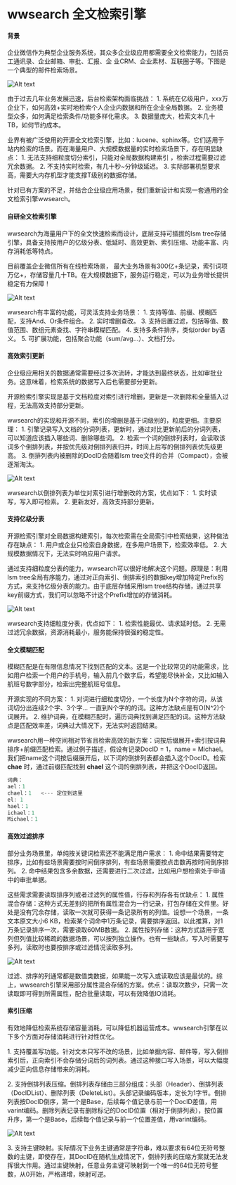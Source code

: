 
# wwsearch 全文检索引擎

#### 背景

企业微信作为典型企业服务系统，其众多企业级应用都需要全文检索能力，包括员工通讯录、企业邮箱、审批、汇报、企
业CRM、企业素材、互联圈子等。下图是一个典型的邮件检索场景。

![Alt text](./1560749858125.png)

由于过去几年业务发展迅速，后台检索架构面临挑战：
1\. 系统在亿级用户，xxx万企业下，如何高效+实时地检索个人企业内数据和所在企业全局数据。
2\. 业务模型众多，如何满足检索条件/功能多样化需求。
3\. 数据量庞大，检索文本几十TB，如何节约成本。

业界有被广泛使用的开源全文检索引擎，比如：lucene、sphinx等。它们适用于站内检索的场景。而在海量用户、大规模数据量的实时检索场景下，存在明显缺点：
1\. 无法支持细粒度切分索引，只能对全局数据构建索引 ，检索过程需要过滤冗余数据。
2\. 不支持实时检索，有几十秒~分钟级延迟。
3\. 实际部署机型要求高，需要大内存机型才能支撑T级别的数据存储。

针对已有方案的不足，并结合企业级应用场景，我们重新设计和实现一套通用的全文检索引擎wwsearch。

#### 自研全文检索引擎

wwsearch为海量用户下的全文快速检索而设计，底层支持可插拔的lsm tree存储引擎，具备支持按用户的亿级分表、低延时、高效更新、索引压缩、功能丰富、内存消耗低等特点。

目前覆盖企业微信所有在线检索场景， 最大业务场景有300亿+条记录，索引词项万亿+，存储容量几十TB。在大规模数据下，服务运行稳定，可以为业务增长提供稳定有力保障！

![Alt text](./wwsearch-arch.png)

wwsearch有丰富的功能，可灵活支持业务场景：
1\. 支持等值、前缀、模糊匹配，支持And、Or条件组合。
2\. 实时增删查改。
3\. 支持后置过滤，包括等值、数值范围、数组元素查找、字符串模糊匹配。
4\. 支持多条件排序，类似order by语义。
5\. 可扩展功能，包括聚合功能（sum/avg...）、文档打分。

####  高效索引更新

企业级应用相关的数据通常需要经过多次流转，才能达到最终状态，比如审批业务。这意味着，检索系统的数据写入后也需要部分更新。

开源检索引擎实现是基于文档粒度对索引进行增删，更新是一次删除和全量插入过程，无法高效支持部分更新。

wwsearch的实现和开源不同，索引的增删是基于词级别的，粒度更细。主要原理：
1\. 引擎记录写入文档的分词列表，更新时，通过对比更新前后的分词列表，可以知道应该插入哪些词、删除哪些词。
2\. 检索一个词的倒排列表时，会读取该词多个倒排列表，并按优先级对倒排列表归并，时间上后写的倒排列表优先级更高。
3\. 倒排列表内被删除的DocID会随着lsm tree文件的合并（Compact），会被逐渐淘汰。

![Alt text](./1560781387573.png)

wwsearch以倒排列表为单位对索引进行增删改的方案，优点如下：
1\. 实时读写，写入即可检索。
2\. 更新友好，高效支持部分更新。

#### 支持亿级分表

开源检索引擎对全局数据构建索引，每次检索需在全局索引中检索结果，这种做法存在缺点：
1\. 用户或企业只检索自身数据，在多用户场景下，检索效率低。
2\. 大规模数据情况下，无法实时响应用户请求。

通过支持细粒度分表的能力，wwsearch可以很好地解决这个问题。原理是：利用lsm tree全局有序能力，通过对正向索引、倒排索引的数据key增加特定Prefix的方式，来支持亿级分表的能力。由于底层存储采用lsm tree结构存储，通过共享key前缀方式，我们可以忽略不计这个Prefix增加的存储消耗。

![Alt text](./1560780066122.png)

wwsearch支持细粒度分表，优点如下：
1\. 检索性能最优、请求延时低。
2\. 无需过滤冗余数据，资源消耗最小，服务能保持很强的稳定性。

#### 全文模糊匹配

模糊匹配是在有限信息情况下找到匹配的文本。这是一个比较常见的功能需求，比如用户检索一个用户的手机号，输入前几个数字后，希望能尽快补全，又比如输入航班号数字部分，检索出完整航班号信息。

开源实现的不同方案：
1\. 对词进行细粒度切分，一个长度为N个字符的词，从该词切分出连续2个字、3个字... 一直到N个字的的词。这种方法缺点是有O(N^2)个词展开。
2\. 维护词典，在模糊匹配时，遍历词典找到满足匹配的词。这种方法缺点是匹配效率差，词典过大情况下，无法实时返回结果。

wwsearch用一种空间相对节省且检索高效的新方案：词按后缀展开+索引按词典排序+前缀匹配检索。通过例子描述，假设有记录DocID = 1，name = Michael。我们把name这个词按后缀展开后，以下词的倒排列表都会插入这个DocID。检索 **chae** 时，通过前缀匹配找到 **chael** 这个词的倒排列表，并把这个DocID返回。

``` C++
词典：
ael：1
chael：1   <--- 定位到这里
el: 1
hael：1
ichael：1
Michael：1
```

#### 高效过滤排序

部分业务场景里，单纯按关键词检索还不能满足用户需求：
1\. 命中结果需要特定排序，比如有些场景需要按时间倒序排列，有些场景需要按点击数再按时间倒序排列。
2\. 命中结果包含多余数据，还需要进行二次过滤，比如用户想检索处于申请中的审批单据。

这些需求需要读取排序列或者过滤列的属性值，行存和列存各有优缺点：
1\. 属性混合存储：这种方式无差别的把所有属性混合为一行记录，打包存储在文件里。好处是没有冗余存储，读取一次就可获得一条记录所有的列值。设想一个场景，一条文本原文大小6 KB，检索某个词命中1万条记录，需要排序返回。以此推算，对1万条记录排序一次，需要读取60MB数据。
2\. 属性按列存储：这种方式适用于宽列但列值比较稀疏的数据场景，可以按列独立操作。也有一些缺点，写入时需要写多列，读取时也要按排序或过滤情况读取多列。

![Alt text](./1560779458548.png)

过滤、排序的列通常都是数值类数据，如果能一次写入或读取应该是最优的。综上，wwsearch引擎采用部分属性混合存储的方案。优点：读取次数少，只需一次读取即可得到所需属性，配合批量读取，可以有效降低IO消耗。

#### 索引压缩

有效地降低检索系统存储容量消耗，可以降低机器运营成本。wwsearch引擎在以下多个方面对存储消耗进行针对性优化。

1\. 支持覆盖写功能。针对文本只写不改的场景，比如单据内容、邮件等，写入倒排索引后，正向索引不会存储分词后的词列表。通过这种接口写入场景，可以大幅度减少正向信息存储带来的消耗。

2\. 支持倒排列表压缩。倒排列表存储由三部分组成：头部（Header）、倒排列表（DocIDList）、删除列表（DeleteList）。头部记录编码版本，定长为1字节。倒排列表按DocID倒序，第一个是Base，后续每个值记录与前一个DocID差值，用varint编码。删除列表记录有删除标记的DocID位置（相对于倒排列表），按位置升序，第一个是Base，后续每个值记录与前一个位置差值，用varint编码。

![Alt text](./1560829861255.png)

3\. 支持主键映射。实际情况下业务主键通常是字符串，难以要求有64位无符号整数的主键，即使存在，其DocID在随机生成情况下，倒排列表的压缩方案就无法发挥很大作用。通过主键映射，任意业务主键可映射到一个唯一的64位无符号整数，从0开始，严格递增，映射可逆。
